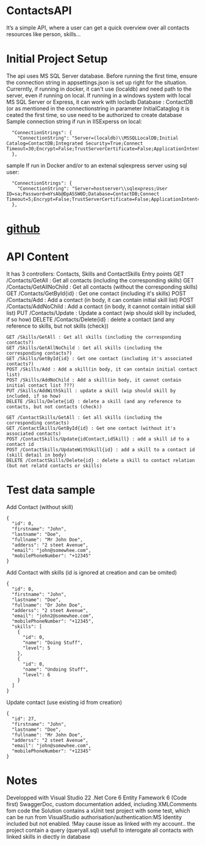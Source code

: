 # ContactsAPI
It’s a simple API, where a user can get a quick overview over all contacts resources
like person, skills...

# Initial Project Setup
The api uses MS SQL Server database. 
Before running the first time, ensure the connection string in appsettings.json is set up right for the situation.
Currerntly, if running in docker, it can't use (localdb) and need path to the server, even if running on local. If running in a windows system with local MS SQL Server or Express, it can work with locladb
Database : ContactDB (or as mentioned in the connectionstring in parameter InitialCataglog
it is ceated the first time, so use need to be authorized to create database
Sample connection string if run in IISExperss on local:
```
  "ConnectionStrings": {
    "ConnectionString": "Server=(localdb)\\MSSQLLocalDB;Initial Catalog=ContactDB;Integrated Security=True;Connect Timeout=30;Encrypt=False;TrustServerCertificate=False;ApplicationIntent=ReadWrite;MultiSubnetFailover=False"
  },
```
sample If run in Docker and/or to an extenal sqlexpress server using sql user:
```
  "ConnectionStrings": {
    "ConnectionString": "Server=hostserver\\sqlexpress;User ID=sa;Password=mYsAb@DpASSW0D;Database=ContactDB;Connect Timeout=5;Encrypt=False;TrustServerCertificate=False;ApplicationIntent=ReadWrite;MultiSubnetFailover=False;"
  },
```

# [github](https://github.com/gkarsan/ContactsAPI)

# API Content
It has 3 controllers: Contacts, Skills and ContactSkills
Entry points
	GET /Contacts/GetAll : Get all contacts (including the corresponding skills)
	GET /Contacts/GetAllNoChild : Get all contacts (without the corresponding skills)
	GET /Contacts/GetById{id} : Get one contact (including it's skills)
	POST /Contacts/Add : Add a contact (in body, it can contain initial skill list)
	POST /Contacts/AddNoChild : Add a contact (in body, it cannot contain initial skill list)
	PUT /Contacts/Update : Update a contact (wip should skill by included, if so how)
	DELETE /Contacts/Delete{id} : delete a contact (and any reference to skills, but not skills (check))
	
	GET /Skills/GetAll : Get all skills (including the corresponding contacts?)
	GET /Skills/GetAllNoChild : Get all skills (including the corresponding contacts?)
	GET /Skills/GetById{id} : Get one contact (including it's associated contacts?)
	POST /Skills/Add : Add a skill(in body, it can contain initial contact list)
	POST /Skills/AddNoChild : Add a skill(in body, it cannot contain initial contact list ???)
	PUT /Skills/AddWithSkill : update a skill (wip should skill by included, if so how)
	DELETE /Skills/Delete{id} : delete a skill (and any reference to contacts, but not contacts (check))
	
	GET /ContactSkills/GetAll : Get all skills (including the corresponding contacts)
	GET /ContactSkills/GetById{id} : Get one contact (without it's associated contacts)
	POST /ContactSkills/Update{idContact,idSkill} : add a skill id to a contact id
	POST /ContactSkills/UpdateWithSkill{id} : add a skill to a contact id (skill detail in body)
	DELETE /ContactSkills/Delete{id} : delete a skill to contact relation (but not relatd contacts or skills)
		
# Test data sample
Add Contact (without skill)
```
{
  "id": 0,
  "firstname": "John",
  "lastname": "Doe",
  "fullname": "Mr John Doe",
  "adderss": "2 steet Avenue",
  "email": "john@somewhee.com",
  "mobilePhoneNumber": "+12345"
}
```
Add Contact with skills (id is ignored at creation and can be omited)
```
{
  "id": 0,
  "firstname": "John",
  "lastname": "Doe",
  "fullname": "Dr John Doe",
  "adderss": "2 steet Avenue",
  "email": "john2@somewhee.com",
  "mobilePhoneNumber": "+12345",
  "skills": [
    {
      "id": 0,
      "name": "Doing Stuff",
      "level": 5
    },
    {
      "id": 0,
      "name": "Undoing Stuff",
      "level": 6
    }
  ]
}
```
Update contact (use existing id from creation)
```
{
  "id": 27,
  "firstname": "John",
  "lastname": "Doe",
  "fullname": "Mr John Doe",
  "adderss": "2 steet Avenue",
  "email": "john@somewhee.com",
  "mobilePhoneNumber": "+12345"
}
```
		
# Notes
Developped with Visual Studio 22
.Net Core 6
Entity Famework 6 (Code first)
SwaggerDoc, custom documentation added, including XMLComments fom code
the Solution contains a xUnit test project with some test, which can be run from VisualStudio
authorisation/authentication:MS Identity included but not enabled. !May cause issue as linked with my account..
the project contain a query (queryall.sql) usefull to interogate all contacts with linked skills in diectly in database
